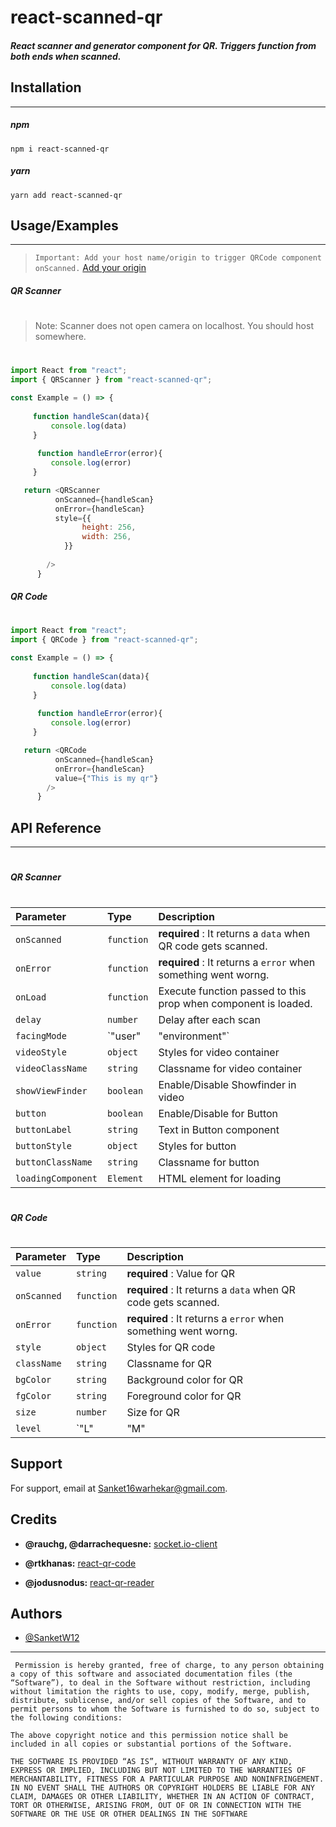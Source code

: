 # react-scanned-qr
##### React scanner and generator component for QR. Triggers function from both ends when scanned.



## Installation
---


##### npm
###

`
 npm i react-scanned-qr
`

##### yarn
###
`
yarn add react-scanned-qr
`


##


## Usage/Examples



---
>`Important: Add your host name/origin to trigger QRCode component onScanned.`
 [Add your origin](https://react-scanned-qr-server.herokuapp.com/add-origin)  
##### QR Scanner
#
> Note: Scanner does not open camera on localhost. You should host somewhere.
#
```javascript
import React from "react";
import { QRScanner } from "react-scanned-qr";

const Example = () => {
     
     function handleScan(data){
         console.log(data)
     }
     
      function handleError(error){
         console.log(error)
     }

   return <QRScanner
          onScanned={handleScan}
          onError={handleScan}
          style={{
                height: 256,
                width: 256,
            }}
         
        />
      }
```



##### QR Code
#

```javascript
import React from "react";
import { QRCode } from "react-scanned-qr";

const Example = () => {
     
     function handleScan(data){
         console.log(data)
     }
     
      function handleError(error){
         console.log(error)
     }

   return <QRCode
          onScanned={handleScan}
          onError={handleScan}
          value={"This is my qr"}
        />
      }
```

## API Reference
---
#
##### QR Scanner
#


| Parameter | Type     | Description                |
| :-------- | :------- | :------------------------- |
| `onScanned` | `function` | **required** :  It returns a `data` when QR code gets scanned. |
| `onError` | `function` | **required** :  It returns a `error` when something went worng. |
| `onLoad` | `function` | Execute function passed to this prop when component is loaded. |
| `delay` | `number` | Delay after each scan |
| `facingMode` | `"user" | "environment"` | Camera mode |
| `videoStyle` | `object` | Styles for video container |
| `videoClassName` | `string` | Classname for video container |
| `showViewFinder` | `boolean` | Enable/Disable Showfinder in video |
| `button` | `boolean` | Enable/Disable for Button |
| `buttonLabel` | `string` | Text in Button component |
| `buttonStyle` | `object` | Styles for button |
| `buttonClassName` | `string` | Classname for button |
| `loadingComponent` | `Element` | HTML element for loading |

#
##### QR Code
#


| Parameter | Type     | Description                |
| :-------- | :------- | :------------------------- |
| `value` | `string` | **required** :  Value for QR |
| `onScanned` | `function` | **required** :  It returns a `data` when QR code gets scanned. |
| `onError` | `function` | **required** :  It returns a `error` when something went worng. |
| `style` | `object` | Styles for QR code |
| `className` | `string` | Classname for QR |
| `bgColor` | `string` | Background color for QR |
| `fgColor` | `string` | Foreground color for QR |
| `size` | `number` | Size for QR |
| `level` | `"L" | "M" | "Q" | "H";` | Error correction level of QR |


## Support

For support, email at Sanket16warhekar@gmail.com.

## Credits

- **@rauchg, @darrachequesne:**  [socket.io-client](https://www.npmjs.com/package/socket.io-client) 

- **@rtkhanas:**  [react-qr-code]( https://www.npmjs.com/package/react-qr-code) 


- **@jodusnodus:**  [react-qr-reader]( https://www.npmjs.com/package/react-qr-reader) 

## Authors

- [@SanketW12](https://github.com/SanketW12)
---




` Permission is hereby granted, free of charge, to any person obtaining a copy of this software and associated documentation files (the “Software”), to deal in the Software without restriction, including without limitation the rights to use, copy, modify, merge, publish, distribute, sublicense, and/or sell copies of the Software, and to permit persons to whom the Software is furnished to do so, subject to the following conditions:`

`The above copyright notice and this permission notice shall be included in all copies or substantial portions of the Software.`

`THE SOFTWARE IS PROVIDED “AS IS”, WITHOUT WARRANTY OF ANY KIND, EXPRESS OR IMPLIED, INCLUDING BUT NOT LIMITED TO THE WARRANTIES OF MERCHANTABILITY, FITNESS FOR A PARTICULAR PURPOSE AND NONINFRINGEMENT. IN NO EVENT SHALL THE AUTHORS OR COPYRIGHT HOLDERS BE LIABLE FOR ANY CLAIM, DAMAGES OR OTHER LIABILITY, WHETHER IN AN ACTION OF CONTRACT, TORT OR OTHERWISE, ARISING FROM, OUT OF OR IN CONNECTION WITH THE SOFTWARE OR THE USE OR OTHER DEALINGS IN THE SOFTWARE`


